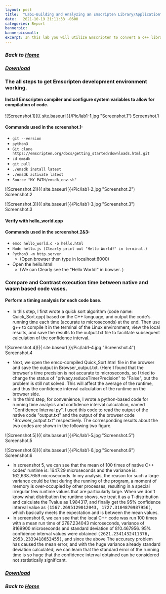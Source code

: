 ```yaml
---
layout: post
title:  "Lab1-Building and Analyzing an Emscripten Library/Application"
date:   2021-10-19 21:11:33 -0600
categories: Report
bannerpic:
bannerpicsmall:
excerpt: In this lab you will utilize Emscripten to convert a c++ library/application into a web application via WebAssembly (WASM).  After conversion, evaluate the performance of native vs js based versions of the library.
---
```


### ***Back to [Home](/)***

### ***[Download](https://github.com/Yvonhu/repo/tree/main/Lab1)***

### The all steps to get Emscripten development environment working.

#### Install Emscripten compiler and configure system variables to allow for compilation of code.

![Screenshot.1]({{ site.baseurl }}/Pic/lab1-1.jpg "Screenshot.1")
Screenshot.1

#### Commands used in the screenshot.1:
- `git --version`
- `python3`
- `Git clone https://emscripten.org/docs/getting_started/downloads.html.git`
- `cd emsdk`
- `git pull`
- `./emsdk install latest`
- `./emsdk activate latest`
- `Source "MY PATH/emsdk_env.sh"`

![Screenshot.2]({{ site.baseurl }}/Pic/lab1-2.jpg "Screenshot.2")
Screenshot.2

![Screenshot.3]({{ site.baseurl }}/Pic/lab1-3.jpg "Screenshot.3")
Screenshot.3

#### Verify with hello_world.cpp
#### Commands used in the screenshot.2&3:
- `emcc hello_world.c -o hello.html`
- `Node hello.js (Clearly print out "Hello World!" in terminal.)`
- `Python3 -m http.server`
  - (Open browser then type in localhost:8000)
- Open the hello.html
  - (We can Clearly see the "Hello World!" in bowser. )

### Compare and Contrast execution time between native and wasm based code vases.

#### Perform a timing analysis for each code base.
- In this step, I first wrote a quick sort algorithm (code name: Quick_Sort.cpp) based on the C++ language, and output the code's running time each time (accurate to microseconds) at the end. Then use g++ to compile it in the terminal of the Linux environment, view the local results, and save the results to the output.txt file to facilitate subsequent calculation of the confidence interval.

![Screenshot.4]({{ site.baseurl }}/Pic/lab1-4.jpg "Screenshot.4")
Screenshot.4

- Next, we open the emcc-compiled Quick_Sort.html file in the browser and save the output in Browser_output.txt. (Here I found that the browser's time precision is not accurate to microseconds, so I tried to change the status of "privacy.reduceTimerPrecision" to "False", but the problem is still not solved. This will affect the average of the runtime, and thus the confidence interval calculation of the runtime on the browser side.
- In the third step, for convenience, I wrote a python-based code for running time analysis and confidence interval calculation, named "Confidence Interval.py". I used this code to read the output of the native code "output.txt" and the output of the browser code "Browser_output.txt" respectively. The corresponding results about the two codes are shown in the following two figure.

![Screenshot.5]({{ site.baseurl }}/Pic/lab1-5.jpg "Screenshot.5")
Screenshot.5

![Screenshot.6]({{ site.baseurl }}/Pic/lab1-6.jpg "Screenshot.6")
Screenshot.6

- In screenshot 5, we can see that the mean of 100 times of native C++ codes’ runtime is: 1647.29 microseconds and the variance is: 162,638.7659 microseconds. In my analysis, the reason for such a large variance could be that during the running of the program, a moment of memory is over-occupied by other processes, resulting in a special irregular few runtime values that are particularly large. When we don't know what distribution the runtime shows, we treat it as a T-distribution and calculate the Tvalue as 1.984317, and finally get the 95% confidence interval value as <kbd>(1567.2695129012043, 1727.3104870987956)</kbd>, which basically meets the expectation and is between the mean values.
- In screenshot 6, we can see that the local C++ code was run 100 times with a mean run time of 2787.234043 microseconds, variance of 8169900 microseconds and standard deviation of 810.467956. 95% confidence interval values were obtained <kbd>(2621.2341432411376, 2953.2339418652455)</kbd>, and since the above The accuracy problem has caused the mean error, and with the huge variance already standard deviation calculated, we can learn that the standard error of the running time is so huge that the confidence interval obtained can be considered not statistically significant.

### ***[Download](https://github.com/Yvonhu/repo/tree/main/Lab1)***

### ***Back to [Home](/)***
